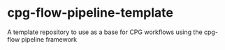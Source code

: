 # cpg-flow-pipeline-template
A template repository to use as a base for CPG workflows using the cpg-flow pipeline framework
